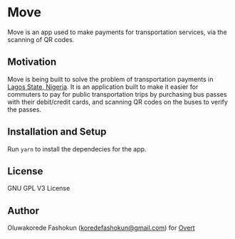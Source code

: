 # Move

Move is an app used to make payments for transportation services, via the scanning of QR codes.

## Motivation

Move is being built to solve the problem of transportation payments in [Lagos State, Nigeria](https://en.wikipedia.org/wiki/Lagos_State). It is an application built to make it easier for commuters to pay for public transportation trips by purchasing bus passes with their debit/credit cards, and scanning QR codes on the buses to verify the passes.

## Installation and Setup

Run ``yarn`` to install the dependecies for the app.

## License

GNU GPL V3 License

## Author

Oluwakorede Fashokun (<koredefashokun@gmail.com>) for [Overt](https://overt.dev)
